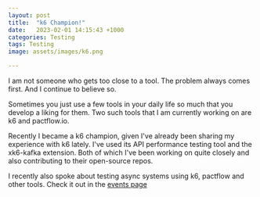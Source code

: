 ```yaml
---
layout: post
title:  "k6 Champion!"
date:   2023-02-01 14:15:43 +1000
categories: Testing
tags: Testing
image: assets/images/k6.png

---
```


I am not someone who gets too close to a tool. The problem always comes first. And I continue to believe so. 

Sometimes you just use a few tools in your daily life so much that you develop a liking for them. Two such tools that I am currently working on are k6 and pactflow.io. 

Recently I became a k6 champion, given I've already been sharing my experience with k6 lately. I've used its API performance testing tool and the xk6-kafka extension. Both of which I've been working on quite closely and also contributing to their open-source repos. 

I recently also spoke about testing async systems using k6, pactflow and other tools. Check it out in the [events page](/events)